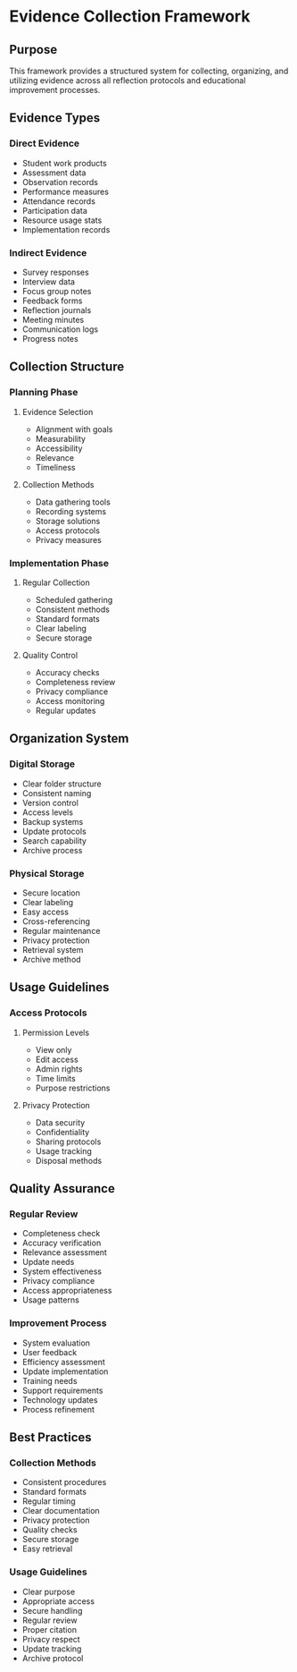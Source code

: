 # Evidence Collection Framework

## Purpose
This framework provides a structured system for collecting, organizing, and utilizing evidence across all reflection protocols and educational improvement processes.

## Evidence Types

### Direct Evidence
- Student work products
- Assessment data
- Observation records
- Performance measures
- Attendance records
- Participation data
- Resource usage stats
- Implementation records

### Indirect Evidence
- Survey responses
- Interview data
- Focus group notes
- Feedback forms
- Reflection journals
- Meeting minutes
- Communication logs
- Progress notes

## Collection Structure

### Planning Phase
1. Evidence Selection
   - Alignment with goals
   - Measurability
   - Accessibility
   - Relevance
   - Timeliness

2. Collection Methods
   - Data gathering tools
   - Recording systems
   - Storage solutions
   - Access protocols
   - Privacy measures

### Implementation Phase
1. Regular Collection
   - Scheduled gathering
   - Consistent methods
   - Standard formats
   - Clear labeling
   - Secure storage

2. Quality Control
   - Accuracy checks
   - Completeness review
   - Privacy compliance
   - Access monitoring
   - Regular updates

## Organization System

### Digital Storage
- Clear folder structure
- Consistent naming
- Version control
- Access levels
- Backup systems
- Update protocols
- Search capability
- Archive process

### Physical Storage
- Secure location
- Clear labeling
- Easy access
- Cross-referencing
- Regular maintenance
- Privacy protection
- Retrieval system
- Archive method

## Usage Guidelines

### Access Protocols
1. Permission Levels
   - View only
   - Edit access
   - Admin rights
   - Time limits
   - Purpose restrictions

2. Privacy Protection
   - Data security
   - Confidentiality
   - Sharing protocols
   - Usage tracking
   - Disposal methods

## Quality Assurance

### Regular Review
- Completeness check
- Accuracy verification
- Relevance assessment
- Update needs
- System effectiveness
- Privacy compliance
- Access appropriateness
- Usage patterns

### Improvement Process
- System evaluation
- User feedback
- Efficiency assessment
- Update implementation
- Training needs
- Support requirements
- Technology updates
- Process refinement

## Best Practices

### Collection Methods
- Consistent procedures
- Standard formats
- Regular timing
- Clear documentation
- Privacy protection
- Quality checks
- Secure storage
- Easy retrieval

### Usage Guidelines
- Clear purpose
- Appropriate access
- Secure handling
- Regular review
- Proper citation
- Privacy respect
- Update tracking
- Archive protocol